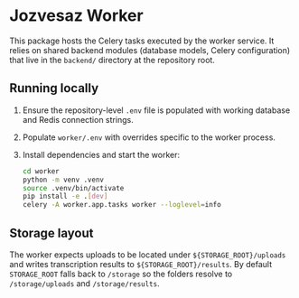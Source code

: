 # Jozvesaz Worker

This package hosts the Celery tasks executed by the worker service. It relies on
shared backend modules (database models, Celery configuration) that live in the
`backend/` directory at the repository root.

## Running locally

1. Ensure the repository-level `.env` file is populated with working database
   and Redis connection strings.
2. Populate `worker/.env` with overrides specific to the worker process.
3. Install dependencies and start the worker:

   ```bash
   cd worker
   python -m venv .venv
   source .venv/bin/activate
   pip install -e .[dev]
   celery -A worker.app.tasks worker --loglevel=info
   ```

## Storage layout

The worker expects uploads to be located under `${STORAGE_ROOT}/uploads` and
writes transcription results to `${STORAGE_ROOT}/results`. By default
`STORAGE_ROOT` falls back to `/storage` so the folders resolve to
`/storage/uploads` and `/storage/results`.
